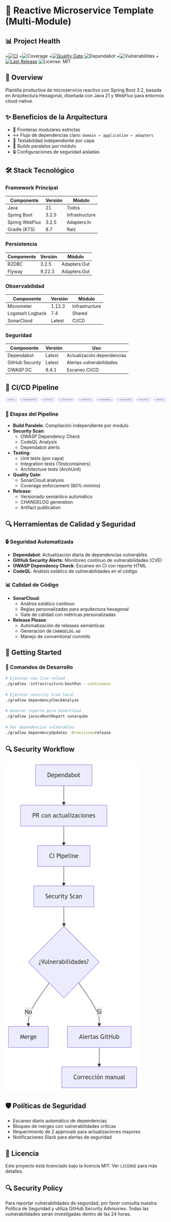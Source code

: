 # 🚀 Reactive Microservice Template (Multi-Module)

## 📊 Project Health

+[![CI](https://github.com/marcoslozina/java-springboot-reactive-hexagonal-multimodule-template/actions/workflows/ci.yml/badge.svg)](https://github.com/marcoslozina/java-springboot-reactive-hexagonal-multimodule-template/actions/workflows/ci.yml)
+![Coverage](https://img.shields.io/endpoint?url=https://raw.githubusercontent.com/marcoslozina/java-springboot-reactive-hexagonal-multimodule-template/gh-pages/coverage.json)
+[![Quality Gate](https://sonarcloud.io/api/project_badges/measure?project=marcoslozina_java-springboot-reactive-hexagonal-multimodule-template&metric=alert_status)](https://sonarcloud.io/summary/new_code?id=marcoslozina_java-springboot-reactive-hexagonal-multimodule-template)
![Dependabot](https://img.shields.io/badge/dependabot-active-brightgreen.svg)
+![Vulnerabilities](https://img.shields.io/endpoint?url=https://marcoslozina.github.io/java-springboot-reactive-hexagonal-multimodule-template/security.json)
+[![Last Release](https://img.shields.io/github/v/release/marcoslozina/java-springboot-reactive-hexagonal-multimodule-template?label=Release)](https://github.com/marcoslozina/java-springboot-reactive-hexagonal-multimodule-template/releases)
![License: MIT](https://img.shields.io/badge/License-MIT-blue.svg)

## 🌟 Overview

Plantilla productiva de microservicio reactivo con Spring Boot 3.2, basada en Arquitectura Hexagonal, diseñada con Java 21 y WebFlux para entornos cloud-native.

## ✨ Beneficios de la Arquitectura

- 🧱 Fronteras modulares estrictas
- ↔️ Flujo de dependencias claro: `domain ← application ← adapters`
- 🧪 Testabilidad independiente por capa
- 🚀 Builds paralelos por módulo
- 🔒 Configuraciones de seguridad aisladas

## 🛠️ Stack Tecnológico

### Framework Principal

| Componente     | Versión | Módulo         |
|----------------|---------|----------------|
| Java           | 21      | Todos          |
| Spring Boot    | 3.2.5   | Infrastructure |
| Spring WebFlux | 3.2.5   | Adapters:In    |
| Gradle (KTS)   | 8.7     | Raíz           |

### Persistencia

| Componente | Versión | Módulo       |
|------------|---------|--------------|
| R2DBC      | 3.2.5   | Adapters:Out |
| Flyway     | 9.22.3  | Adapters:Out |

### Observabilidad

| Componente       | Versión | Módulo         |
|------------------|---------|----------------|
| Micrometer       | 1.12.3  | Infrastructure |
| Logstash Logback | 7.4     | Shared         |
| SonarCloud       | Latest  | CI/CD          |

### Seguridad

| Componente       | Versión | Uso                          |
|------------------|---------|-------------------------------|
| Dependabot       | Latest  | Actualización dependencias    |
| GitHub Security  | Latest  | Alertas vulnerabilidades      |
| OWASP DC         | 8.4.1   | Escaneo CI/CD                 |

## 🔄 CI/CD Pipeline

![CI/CD Diagram](docs/images/cicd-diagram.png)

### 🔧 Etapas del Pipeline

- **Build Paralelo**: Compilación independiente por módulo
- **Security Scan**:
    - OWASP Dependency Check
    - CodeQL Analysis
    - Dependabot alerts
- **Testing**:
    - Unit tests (por capa)
    - Integration tests (Testcontainers)
    - Architecture tests (ArchUnit)
- **Quality Gate**:
    - SonarCloud analysis
    - Coverage enforcement (80% mínimo)
- **Release**:
    - Versionado semántico automático
    - CHANGELOG generation
    - Artifact publication

## 🔍 Herramientas de Calidad y Seguridad

### 🔒 Seguridad Automatizada

- **Dependabot**: Actualización diaria de dependencias vulnerables
- **GitHub Security Alerts**: Monitoreo continuo de vulnerabilidades (CVE)
- **OWASP Dependency Check**: Escaneo en CI con reporte HTML
- **CodeQL**: Análisis estático de vulnerabilidades en el código

### 📊 Calidad de Código

- **SonarCloud**:
    - Análisis estático continuo
    - Reglas personalizadas para arquitectura hexagonal
    - Gate de calidad con métricas personalizadas
- **Release Please**:
    - Automatización de releases semánticas
    - Generación de `CHANGELOG.md`
    - Manejo de conventional commits

## 🚀 Getting Started

### 🔧 Comandos de Desarrollo

```bash
# Ejecutar con live reload
./gradlew :infrastructure:bootRun --continuous

# Ejecutar security scan local
./gradlew dependencyCheckAnalyze

# Generar reporte para SonarCloud
./gradlew jacocoRootReport sonarqube

# Ver dependencias vulnerables
./gradlew dependencyUpdates -Drevision=release
```

## 🔍 Security Workflow

![Security Workflow](docs/images/security-diagram.png)

## 🛡️ Políticas de Seguridad

- Escaneo diario automático de dependencias
- Bloqueo de merges con vulnerabilidades críticas
- Requerimiento de 2 approvals para actualizaciones mayores
- Notificaciones Slack para alertas de seguridad

## 📜 Licencia

Este proyecto está licenciado bajo la licencia MIT. Ver `LICENSE` para más detalles.

## 🔍 Security Policy

Para reportar vulnerabilidades de seguridad, por favor consulta nuestra Política de Seguridad y utiliza GitHub Security Advisories. Todas las vulnerabilidades serán investigadas dentro de las 24 horas.
